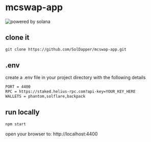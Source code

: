 # mcswap-app

![powered by solana](https://repository-images.githubusercontent.com/944753274/502b7e56-0705-4285-9f6f-8ecb269011d3)

## clone it
```html
git clone https://github.com/SolDapper/mcswap-app.git
```

## .env
create a .env file in your project directory with the following details
```html
PORT = 4400
RPC = https://staked.helius-rpc.com?api-key=YOUR_KEY_HERE
WALLETS = phantom,solflare,backpack
```

## run locally
```html
npm start
```
open your browser to: http://localhost:4400